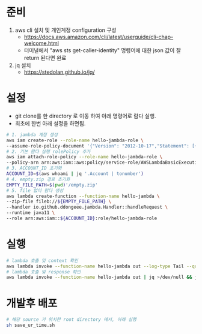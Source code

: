 # 준비
1. aws cli 설치 및 개인계정 configuration 구성
   - https://docs.aws.amazon.com/cli/latest/userguide/cli-chap-welcome.html
   - 터미널에서 "aws sts get-caller-identity" 명령어에 대한 json 값이 잘 return 된다면 완료
2. jq 설치 
   - https://stedolan.github.io/jq/
    
# 설정
- git clone를 한 directory 로 이동 하여 아래 명령어로 람다 실행.
- 최초에 한번 아래 설정을 하면됨.
```bash
# 1. jambda 계정 생성
aws iam create-role --role-name hello-jambda-role \
--assume-role-policy-document '{"Version": "2012-10-17","Statement": [{ "Effect": "Allow", "Principal": {"Service": "lambda.amazonaws.com"}, "Action": "sts:AssumeRole"}]}'
# 2. 기본 람다 실행 rolePolicy 추가
aws iam attach-role-policy --role-name hello-jambda-role \
--policy-arn arn:aws:iam::aws:policy/service-role/AWSLambdaBasicExecutionRole
# 3. ACCOUNT_ID 초기화
ACCOUNT_ID=$(aws whoami | jq '.Account | tonumber')
# 4. empty.zip 경로 초기화
EMPTY_FILE_PATH=$(pwd)'/empty.zip'
# 5. file 없이 람다 생성
aws lambda create-function --function-name hello-jambda \
--zip-file fileb://${EMPTY_FILE_PATH} \
--handler io.github.ddongeee.jambda.Handler::handleRequest \
--runtime java11 \
--role arn:aws:iam::${ACCOUNT_ID}:role/hello-jambda-role
```

# 실행
```bash
# lambda 호출 및 context 확인 
aws lambda invoke --function-name hello-jambda out --log-type Tail --query 'LogResult' --output text | base64 -d
# lambda 호출 및 response 확인 
aws lambda invoke --function-name hello-jambda out | jq >/dev/null && jq . out
```

# 개발후 배포
```bash
# 해당 source 가 위치한 root directory 에서, 아래 실행
sh save_ur_time.sh
```